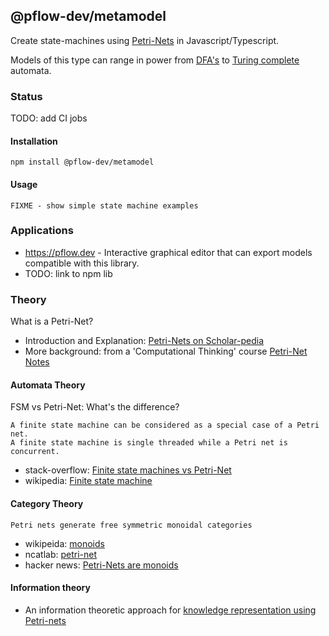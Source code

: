 ## @pflow-dev/metamodel

Create state-machines using [Petri-Nets](http://www.scholarpedia.org/article/Petri_net) in Javascript/Typescript.

Models of this type can range in power from [DFA's](https://en.wikipedia.org/wiki/Deterministic_finite_automaton#Example) to [Turing complete](https://www.quora.com/Why-is-an-inhibitor-arc-necessary-for-a-PetriNet-to-be-Turing-complete-What-kind-of-system-cant-be-represented-without-it) automata.

### Status
TODO: add CI jobs


#### Installation
```
npm install @pflow-dev/metamodel
```

#### Usage 

```
FIXME - show simple state machine examples
```
### Applications

* https://pflow.dev - Interactive graphical editor that can export models compatible with this library.
* TODO: link to npm lib
 
###  Theory

What is a Petri-Net?
* Introduction and Explanation: [Petri-Nets on Scholar-pedia](http://www.scholarpedia.org/article/Petri_net)
* More background: from a 'Computational Thinking' course [Petri-Net Notes]( https://people.cs.vt.edu/kafura/ComputationalThinking/Class-Notes/Petri-Net-Notes-Expanded.pdf)

#### Automata Theory

FSM vs Petri-Net: What's the difference?

```
A finite state machine can be considered as a special case of a Petri net.
A finite state machine is single threaded while a Petri net is concurrent.
```
* stack-overflow: [Finite state machines vs Petri-Net](https://stackoverflow.com/questions/53980748/whats-the-difference-of-petri-nets-and-finite-state-machines)
* wikipedia: [Finite state machine](https://en.wikipedia.org/wiki/Finite-state_machine)

#### Category Theory

```
Petri nets generate free symmetric monoidal categories
```

* wikipeida: [monoids](https://en.wikipedia.org/wiki/Monoid#Relation_to_category_theory)
* ncatlab:  [petri-net](https://ncatlab.org/nlab/show/Petri+net#introduction)
* hacker news: [Petri-Nets are monoids](https://news.ycombinator.com/item?id=22242358)


#### Information theory

* An information theoretic approach
for [knowledge representation using Petri-nets](https://strathprints.strath.ac.uk/65430/1/Chiachio_etal_FTC_2017_An_information_theoretic_approach_for_knowledge_representation_using_Petri_nets.pdf)

